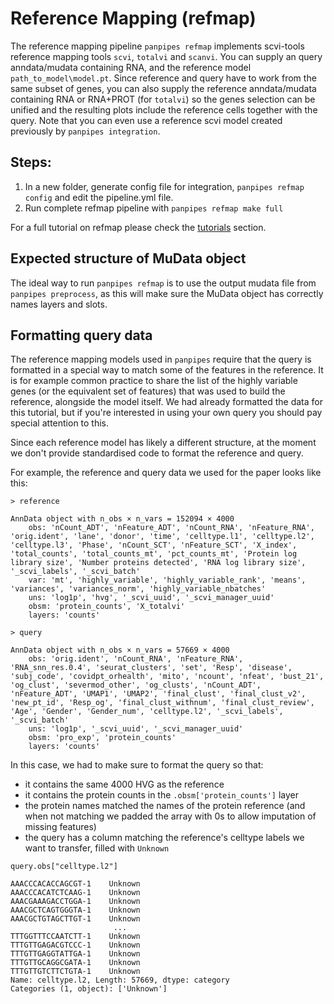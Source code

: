 Reference Mapping (refmap)
======

The reference mapping pipeline `panpipes refmap` implements scvi-tools reference mapping tools `scvi`, `totalvi` and `scanvi`.
You can supply an query anndata/mudata containing RNA, and the reference model `path_to_model\model.pt`. Since reference and query have to work from the same subset of genes, you can also supply the reference anndata/mudata containing RNA or RNA+PROT (for `totalvi`) so the genes selection can be unified and the resulting plots include the reference cells together with the query. 
Note that you can even use a reference scvi model created previously by `panpipes integration`.

Steps:
------

1.  In a new folder, generate config file for integration,
    `panpipes refmap config` and edit the pipeline.yml file.
2.  Run complete refmap pipeline with `panpipes refmap make full`

For a full tutorial on refmap please check the [tutorials](https://panpipes-pipelines.readthedocs.io/en/latest/tutorials/index.html) section.

## Expected structure of MuData object
The ideal way to run `panpipes refmap` is to use the output mudata file from `panpipes preprocess`, as this will make sure the MuData object has correctly names layers and slots. 

## Formatting query data 

The reference mapping models used in `panpipes` require that the query is formatted in a special way to match some of the features in the reference. It is for example common practice to share the list of the highly variable genes (or the equivalent set of features) that was used to build the reference, alongside the model itself. We had already formatted the data for this tutorial, but if you're interested in using your own query you should pay special attention to this.

Since each reference model has likely a different structure, at the moment we don't provide standardised code to format the reference and query. 

For example, the reference and query data we used for the paper looks like this:

```
> reference

AnnData object with n_obs × n_vars = 152094 × 4000
    obs: 'nCount_ADT', 'nFeature_ADT', 'nCount_RNA', 'nFeature_RNA', 'orig.ident', 'lane', 'donor', 'time', 'celltype.l1', 'celltype.l2', 'celltype.l3', 'Phase', 'nCount_SCT', 'nFeature_SCT', 'X_index', 'total_counts', 'total_counts_mt', 'pct_counts_mt', 'Protein log library size', 'Number proteins detected', 'RNA log library size', '_scvi_labels', '_scvi_batch'
    var: 'mt', 'highly_variable', 'highly_variable_rank', 'means', 'variances', 'variances_norm', 'highly_variable_nbatches'
    uns: 'log1p', 'hvg', '_scvi_uuid', '_scvi_manager_uuid'
    obsm: 'protein_counts', 'X_totalvi'
    layers: 'counts'

> query

AnnData object with n_obs × n_vars = 57669 × 4000
    obs: 'orig.ident', 'nCount_RNA', 'nFeature_RNA', 'RNA_snn_res.0.4', 'seurat_clusters', 'set', 'Resp', 'disease', 'subj_code', 'covidpt_orhealth', 'mito', 'ncount', 'nfeat', 'bust_21', 'og_clust', 'severmod_other', 'og_clusts', 'nCount_ADT', 'nFeature_ADT', 'UMAP1', 'UMAP2', 'final_clust', 'final_clust_v2', 'new_pt_id', 'Resp_og', 'final_clust_withnum', 'final_clust_review', 'Age', 'Gender', 'Gender_num', 'celltype.l2', '_scvi_labels', '_scvi_batch'
    uns: 'log1p', '_scvi_uuid', '_scvi_manager_uuid'
    obsm: 'pro_exp', 'protein_counts'
    layers: 'counts'

```

In this case, we had to make sure to format the query so that:
- it contains the same 4000 HVG as the reference
- it contains the protein counts in the `.obsm['protein_counts']` layer
- the protein names matched the names of the protein reference (and when not matching we padded the array with 0s to allow imputation of missing features)
- the query has a column matching the reference's celltype labels we want to transfer,  filled with `Unknown` 

```
query.obs["celltype.l2"]

AAACCCACACCAGCGT-1    Unknown
AAACCCACATCTCAAG-1    Unknown
AAACGAAAGACCTGGA-1    Unknown
AAACGCTCAGTGGGTA-1    Unknown
AAACGCTGTAGCTTGT-1    Unknown
                       ...   
TTTGGTTTCCAATCTT-1    Unknown
TTTGTTGAGACGTCCC-1    Unknown
TTTGTTGAGGTATTGA-1    Unknown
TTTGTTGCAGGCGATA-1    Unknown
TTTGTTGTCTTCTGTA-1    Unknown
Name: celltype.l2, Length: 57669, dtype: category
Categories (1, object): ['Unknown']
```

